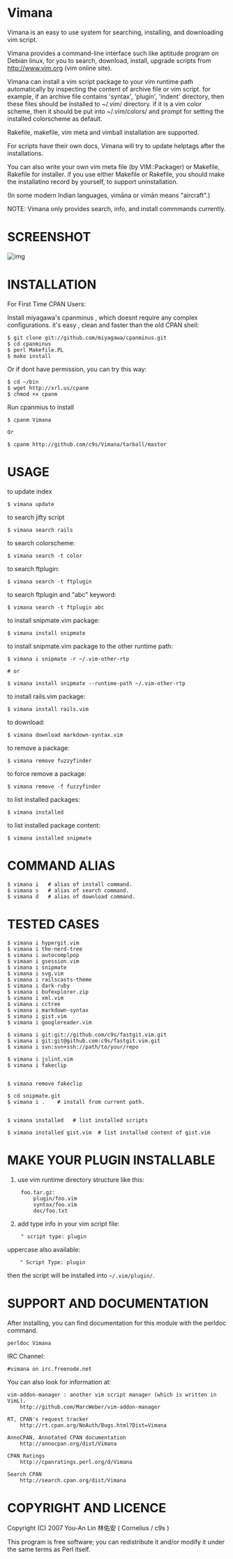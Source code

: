Vimana
======

Vimana is an easy to use system for searching, installing, and downloading vim
script.

Vimana provides a command-line interface such like aptitude program on
Debian linux, for you to search, download, install, upgrade scripts from
<http://www.vim.org> (vim online site).

Vimana can install a vim script package to your vim runtime path automatically
by inspecting the content of archive file or vim script. for example, if an
archive file contains 'syntax', 'plugin', 'indent' directory, then these files
should be installed to ~/.vim/ directory. if it is a vim color scheme, then it
should be put into ~/.vim/colors/ and prompt for setting the installed
colorscheme as default.

Rakefile, makefile, vim meta and vimball installation are supported.

For scripts have their own docs, Vimana will try to update helptags after the
installations.

You can also write your own vim meta file (by VIM::Packager) or Makefile,
Rakefile for installer. if you use either Makefile or Rakefile, you should 
make the installatino record by yourself, to support uninstallation.

(In some modern Indian languages, vimāna or vimān means "aircraft".)

NOTE: Vimana only provides search, info, and install commmands currently.

SCREENSHOT
===============
![img](http://cloud.github.com/downloads/c9s/Vimana/Screen_shot_2009-12-14_at_9.13.10_AM.png)

INSTALLATION
===============

For First Time CPAN Users:

Install miyagawa's cpanminus , which doesnt require any complex configurations. it's easy , clean and faster than the old CPAN shell:

    $ git clone git://github.com/miyagawa/cpanminus.git
    $ cd cpanminus
    $ perl Makefile.PL
    $ make install

Or if dont have permission, you can try this way:

    $ cd ~/bin
    $ wget http://xrl.us/cpanm
    $ chmod +x cpanm

Run cpanmius to install 

    $ cpanm Vimana

    Or 

    $ cpanm http://github.com/c9s/Vimana/tarball/master

USAGE
========

to update index

    $ vimana update

to search jifty script

    $ vimana search rails

to search colorscheme:

    $ vimana search -t color

to search ftplugin:

    $ vimana search -t ftplugin

to search ftplugin and "abc" keyword:

    $ vimana search -t ftplugin abc

to install snipmate.vim package:

    $ vimana install snipmate

to install snipmate.vim package to the other runtime path:

    $ vimana i snipmate -r ~/.vim-other-rtp

    # or

    $ vimana install snipmate --runtime-path ~/.vim-other-rtp

to install rails.vim package:

    $ vimana install rails.vim

to download:

    $ vimana download markdown-syntax.vim

to remove a package:

    $ vimana remove fuzzyfinder

to force remove a package:

    $ vimana remove -f fuzzyfinder

to list installed packages:

    $ vimana installed

to list installed package content:

    $ vimana installed snipmate

COMMAND ALIAS
=============

    $ vimana i   # alias of install command.
    $ vimana s   # alias of search command.
    $ vimana d   # alias of download command.

TESTED CASES
============

    $ vimana i hypergit.vim
    $ vimana i the-nerd-tree
    $ vimana i autocomplpop
    $ vimaan i gsession.vim
    $ vimana i snipmate
    $ vimana i svg.vim
    $ vimana i railscasts-theme
    $ vimana i dark-ruby
    $ vimana i bufexplorer.zip
    $ vimana i xml.vim
    $ vimana i cctree
    $ vimana i markdown-syntax
    $ vimana i gist.vim
    $ vimana i googlereader.vim

    $ vimana i git:git://github.com/c9s/fastgit.vim.git
    $ vimana i git:git@github.com:c9s/fastgit.vim.git
    $ vimana i svn:svn+ssh://path/to/your/repo

    $ vimana i jslint.vim
    $ vimana i fakeclip


    $ vimana remove fakeclip

    $ cd snipmate.git
    $ vimana i .    # install from current path.


    $ vimana installed   # list installed scripts

    $ vimana installed gist.vim  # list installed content of gist.vim


MAKE YOUR PLUGIN INSTALLABLE
============================

1. use vim runtime directory structure like this:

        foo.tar.gz:
            plugin/foo.vim
            syntax/foo.vim
            doc/foo.txt

2. add type info in your vim script file:

        " script type: plugin

uppercase also available:

        " Script Type: plugin

then the script will be installed into `~/.vim/plugin/`.

SUPPORT AND DOCUMENTATION
==========================

After installing, you can find documentation for this module with the
perldoc command.

    perldoc Vimana

IRC Channel:

    #vimana on irc.freenode.net

You can also look for information at:

    vim-addon-manager : another vim script manager (which is written in VimL).
        http://github.com/MarcWeber/vim-addon-manager

    RT, CPAN's request tracker
        http://rt.cpan.org/NoAuth/Bugs.html?Dist=Vimana

    AnnoCPAN, Annotated CPAN documentation
        http://annocpan.org/dist/Vimana

    CPAN Ratings
        http://cpanratings.perl.org/d/Vimana

    Search CPAN
        http://search.cpan.org/dist/Vimana


COPYRIGHT AND LICENCE
=========================

Copyright (C) 2007 You-An Lin 林佑安 ( Cornelius / c9s )

This program is free software; you can redistribute it and/or modify it
under the same terms as Perl itself.
